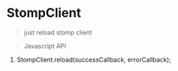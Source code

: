 # StompClient


> just reload stomp client


> Javascript API

 1. StompClient.reload(successCallback, errorCallback);
